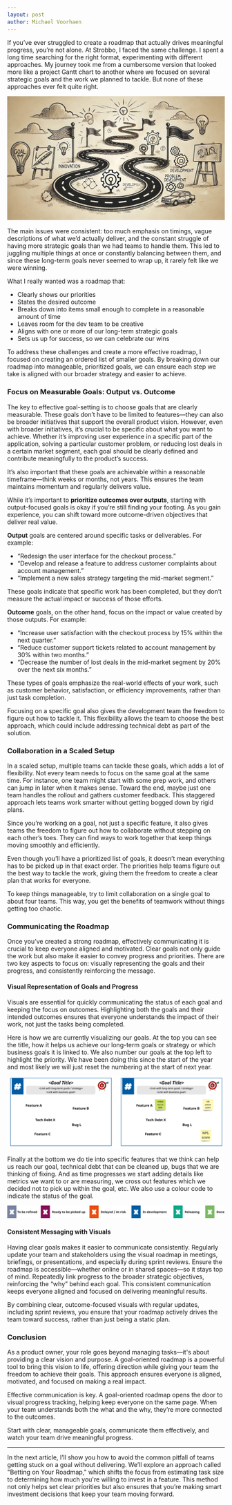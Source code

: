 ```yaml
---
layout: post
author: Michael Voorhaen
---
```

If you’ve ever struggled to create a roadmap that actually drives meaningful progress, you’re not alone. At Strobbo, I faced the same challenge. I spent a long time searching for the right format, experimenting with different approaches. My journey took me from a cumbersome version that looked more like a project Gantt chart to another where we focused on several strategic goals and the work we planned to tackle. But none of these approaches ever felt quite right.

![](/assets/images/2024-09-29-create-a-goal-oriented-roadmap/1.png)

The main issues were consistent: too much emphasis on timings, vague descriptions of what we’d actually deliver, and the constant struggle of having more strategic goals than we had teams to handle them. This led to juggling multiple things at once or constantly balancing between them, and since these long-term goals never seemed to wrap up, it rarely felt like we were winning.

What I really wanted was a roadmap that:
- Clearly shows our priorities
- States the desired outcome
- Breaks down into items small enough to complete in a reasonable amount of time
- Leaves room for the dev team to be creative
- Aligns with one or more of our long-term strategic goals
- Sets us up for success, so we can celebrate our wins

To address these challenges and create a more effective roadmap, I focused on creating an ordered list of smaller goals. By breaking down our roadmap into manageable, prioritized goals, we can ensure each step we take is aligned with our broader strategy and easier to achieve.

### Focus on Measurable Goals: Output vs. Outcome

The key to effective goal-setting is to choose goals that are clearly measurable. These goals don’t have to be limited to features—they can also be broader initiatives that support the overall product vision. However, even with broader initiatives, it’s crucial to be specific about what you want to achieve. Whether it’s improving user experience in a specific part of the application, solving a particular customer problem, or reducing lost deals in a certain market segment, each goal should be clearly defined and contribute meaningfully to the product’s success.

It’s also important that these goals are achievable within a reasonable timeframe—think weeks or months, not years. This ensures the team maintains momentum and regularly delivers value.

While it’s important to **prioritize outcomes over outputs**, starting with output-focused goals is okay if you’re still finding your footing. As you gain experience, you can shift toward more outcome-driven objectives that deliver real value.

**Output** goals are centered around specific tasks or deliverables. For example:
- “Redesign the user interface for the checkout process.”
- “Develop and release a feature to address customer complaints about account management.”
- “Implement a new sales strategy targeting the mid-market segment.”

These goals indicate that specific work has been completed, but they don’t measure the actual impact or success of those efforts.

**Outcome** goals, on the other hand, focus on the impact or value created by those outputs. For example:
- “Increase user satisfaction with the checkout process by 15% within the next quarter.”
- “Reduce customer support tickets related to account management by 30% within two months.”
- “Decrease the number of lost deals in the mid-market segment by 20% over the next six months.”

These types of goals emphasize the real-world effects of your work, such as customer behavior, satisfaction, or efficiency improvements, rather than just task completion.

Focusing on a specific goal also gives the development team the freedom to figure out how to tackle it. This flexibility allows the team to choose the best approach, which could include addressing technical debt as part of the solution.

### Collaboration in a Scaled Setup

In a scaled setup, multiple teams can tackle these goals, which adds a lot of flexibility. Not every team needs to focus on the same goal at the same time. For instance, one team might start with some prep work, and others can jump in later when it makes sense. Toward the end, maybe just one team handles the rollout and gathers customer feedback. This staggered approach lets teams work smarter without getting bogged down by rigid plans.

Since you’re working on a goal, not just a specific feature, it also gives teams the freedom to figure out how to collaborate without stepping on each other’s toes. They can find ways to work together that keep things moving smoothly and efficiently.

Even though you’ll have a prioritized list of goals, it doesn’t mean everything has to be picked up in that exact order. The priorities help teams figure out the best way to tackle the work, giving them the freedom to create a clear plan that works for everyone.

To keep things manageable, try to limit collaboration on a single goal to about four teams. This way, you get the benefits of teamwork without things getting too chaotic.

### Communicating the Roadmap

Once you’ve created a strong roadmap, effectively communicating it is crucial to keep everyone aligned and motivated. Clear goals not only guide the work but also make it easier to convey progress and priorities. There are two key aspects to focus on: visually representing the goals and their progress, and consistently reinforcing the message.

#### Visual Representation of Goals and Progress

Visuals are essential for quickly communicating the status of each goal and keeping the focus on outcomes. Highlighting both the goals and their intended outcomes ensures that everyone understands the impact of their work, not just the tasks being completed. 

Here is how we are currently visualizing our goals. At the top you can see the title, how it helps us achieve our long-term goals or strategy or which business goals it is linked to. We also number our goals at the top left to highlight the priority. We have been doing this since the start of the year and most likely we will just reset the numbering at the start of next year. 

![](/assets/images/2024-09-29-create-a-goal-oriented-roadmap/2.png)

Finally at the bottom we do tie into specific features that we think can help us reach our goal, technical debt that can be cleaned up, bugs that we are thinking of fixing. And as time progresses we start adding details like metrics we want to or are measuring, we cross out features which we decided not to pick up within the goal, etc.  We also use a colour code to indicate the status of the goal.

![](/assets/images/2024-09-29-create-a-goal-oriented-roadmap/3.png)
 
#### Consistent Messaging with Visuals

Having clear goals makes it easier to communicate consistently. Regularly update your team and stakeholders using the visual roadmap in meetings, briefings, or presentations, and especially during sprint reviews. Ensure the roadmap is accessible—whether online or in shared spaces—so it stays top of mind. Repeatedly link progress to the broader strategic objectives, reinforcing the “why” behind each goal. This consistent communication keeps everyone aligned and focused on delivering meaningful results.

By combining clear, outcome-focused visuals with regular updates, including sprint reviews, you ensure that your roadmap actively drives the team toward success, rather than just being a static plan.
### Conclusion

As a product owner, your role goes beyond managing tasks—it's about providing a clear vision and purpose. A goal-oriented roadmap is a powerful tool to bring this vision to life, offering direction while giving your team the freedom to achieve their goals. This approach ensures everyone is aligned, motivated, and focused on making a real impact.

Effective communication is key. A goal-oriented roadmap opens the door to visual progress tracking, helping keep everyone on the same page. When your team understands both the what and the why, they’re more connected to the outcomes.

Start with clear, manageable goals, communicate them effectively, and watch your team drive meaningful progress.

---

In the next article, I’ll show you how to avoid the common pitfall of teams getting stuck on a goal without delivering. We’ll explore an approach called "Betting on Your Roadmap," which shifts the focus from estimating task size to determining how much you're willing to invest in a feature. This method not only helps set clear priorities but also ensures that you’re making smart investment decisions that keep your team moving forward.